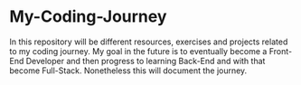# My-Coding-Journey
In this repository will be different resources, exercises and projects related to my coding journey. My goal in the future is to eventually become a Front-End Developer and then progress to learning Back-End and with that become Full-Stack.  Nonetheless this will document the journey.
